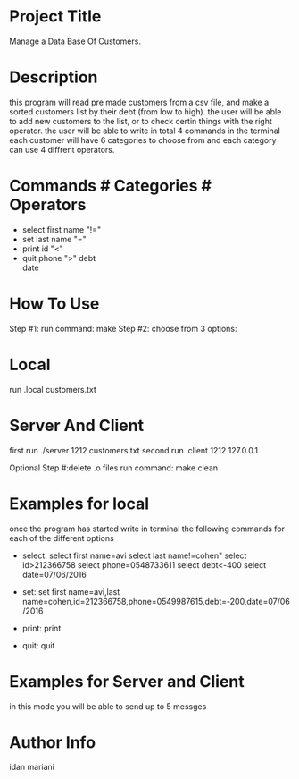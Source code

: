 # Project Title
Manage a Data Base Of Customers.

# Description
this program will read pre made customers from a csv file,
and make a sorted customers list by their debt (from low to high).
the user will be able to add new customers to the list,
or to check certin things with the right operator.
the user will be able to write in total 4 commands in the terminal
each customer will have 6 categories to choose from and
each category can use 4 diffrent operators. 

# Commands      # Categories      # Operators
- select        first name            "!="
- set           last name             "="
- print         id                    "<"
- quit          phone                 ">"
                debt                                
                date    

# How To Use
Step #1: run command:
make
Step #2: choose from 3 options:
# Local
run .local customers.txt
# Server And Client
first run ./server 1212 customers.txt
second run .client 1212 127.0.0.1

Optional Step #:delete .o files
run command:
make clean

# Examples for local
once the program has started write in terminal
the following commands for each of the different options

- select:
select first name=avi
select last name!=cohen"
select id>212366758
select phone=0548733611
select debt<-400
select date=07/06/2016

- set:
set first name=avi,last name=cohen,id=212366758,phone=0549987615,debt=-200,date=07/06/2016

- print:
print

- quit:
quit

# Examples for Server and Client
in this mode you will be able to send up to 5 messges

# Author Info
idan mariani